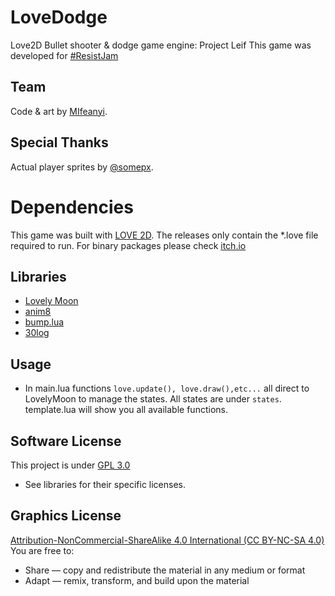 # LoveDodge
Love2D Bullet shooter &amp;  dodge game engine: Project Leif
This game was developed for [#ResistJam](https://itch.io/jam/resistjam)

## Team
Code & art by [MIfeanyi](https://twitter.com/Galatic8bit). 

## Special Thanks
Actual player sprites by [@somepx](https://twitter.com/somepx).

# Dependencies
This game was built with [LOVE 2D](https://www.love2d.org/). The releases only contain the *.love file required to run. For binary packages please check [itch.io]()

## Libraries
* [Lovely Moon](https://love2d.org/forums/viewtopic.php?f=5&t=38702)
* [anim8](https://github.com/kikito/anim8)
* [bump.lua](https://github.com/kikito/bump.lua/)
* [30log](https://github.com/Yonaba/30log)

## Usage
* In main.lua functions `love.update(), love.draw(),etc...` all direct to LovelyMoon to manage the states. All states are under `states`. template.lua will show you all available functions.
## Software License
This project is under [GPL 3.0](https://github.com/MIfeanyi/LoveDodge/blob/master/LICENSE)
* See libraries for their specific licenses.
## Graphics License
[Attribution-NonCommercial-ShareAlike 4.0 International (CC BY-NC-SA 4.0)](https://creativecommons.org/licenses/by-nc-sa/4.0/)
You are free to:
* Share — copy and redistribute the material in any medium or format
* Adapt — remix, transform, and build upon the material